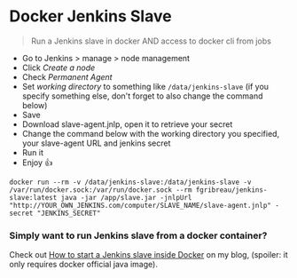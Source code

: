 Docker Jenkins Slave
====================

> Run a Jenkins slave in docker AND access to docker cli from jobs

- Go to Jenkins > manage > node management
- Click *Create a node*
- Check *Permanent Agent*
- Set *working directory* to something like `/data/jenkins-slave` (if you specify something else, don't forget to also change the command below)
- Save
- Download slave-agent.jnlp, open it to retrieve your secret
- Change the command below with the working directory you specified, your slave-agent URL and jenkins secret
- Run it
- Enjoy :+1:

```
docker run --rm -v /data/jenkins-slave:/data/jenkins-slave -v /var/run/docker.sock:/var/run/docker.sock --rm fgribreau/jenkins-slave:latest java -jar /app/slave.jar -jnlpUrl "http://YOUR_OWN_JENKINS.com/computer/SLAVE_NAME/slave-agent.jnlp" -secret "JENKINS_SECRET"
```

### Simply want to run Jenkins slave from a docker container?

Check out [How to start a Jenkins slave inside Docker](http://blog.fgribreau.com/2016/05/how-to-start-jenkins-slave-in-docker.html) on my blog, (spoiler: it only requires docker official java image).

